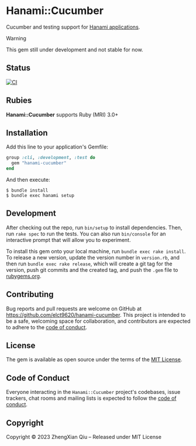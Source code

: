 Hanami::Cucumber
===

Cucumber and testing support for [Hanami applications](https://github.com/hanami/hanami).

> [!WARNING]
> This gem still under development and not stable for now.

## Status

[![CI](https://github.com/elct9620/hanami-cucumber/actions/workflows/main.yml/badge.svg)](https://github.com/elct9620/hanami-cucumber/actions/workflows/main.yml)

## Rubies

**Hanami::Cucumber** supports Ruby (MRI) 3.0+

## Installation

Add this line to your application's Gemfile:

```ruby
group :cli, :development, :test do
  gem "hanami-cucumber"
end
```

And then execute:

```
$ bundle install
$ bundle exec hanami setup
```

## Development

After checking out the repo, run `bin/setup` to install dependencies. Then, run `rake spec` to run the tests. You can also run `bin/console` for an interactive prompt that will allow you to experiment.

To install this gem onto your local machine, run `bundle exec rake install`. To release a new version, update the version number in `version.rb`, and then run `bundle exec rake release`, which will create a git tag for the version, push git commits and the created tag, and push the `.gem` file to [rubygems.org](https://rubygems.org).

## Contributing

Bug reports and pull requests are welcome on GitHub at https://github.com/elct9620/hanami-cucumber. This project is intended to be a safe, welcoming space for collaboration, and contributors are expected to adhere to the [code of conduct](https://github.com/elct9620/hanami-cucumber/blob/main/CODE_OF_CONDUCT.md).

## License

The gem is available as open source under the terms of the [MIT License](https://opensource.org/licenses/MIT).

## Code of Conduct

Everyone interacting in the `Hanami::Cucumber` project's codebases, issue trackers, chat rooms and mailing lists is expected to follow the [code of conduct](https://github.com/elct9620/hanami-cucumber/blob/main/CODE_OF_CONDUCT.md).

## Copyright

Copyright © 2023 ZhengXian Qiu – Released under MIT License
